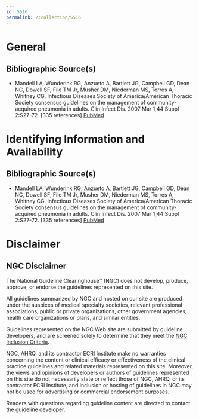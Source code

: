 ```yaml
---
id: 5516
permalink: /:collection/5516
---
```


# General

## Bibliographic Source(s)

- Mandell LA, Wunderink RG, Anzueto A, Bartlett JG, Campbell GD, Dean NC, Dowell SF, File TM Jr, Musher DM, Niederman MS, Torres A, Whitney CG. Infectious Diseases Society of America/American Thoracic Society consensus guidelines on the management of community-acquired pneumonia in adults. Clin Infect Dis. 2007 Mar 1;44 Suppl 2:S27-72. [335 references] [ PubMed ](http://www.ncbi.nlm.nih.gov/entrez/query.fcgi?cmd=Retrieve&db=pubmed&dopt=Abstract&list_uids=17278083)

# Identifying Information and Availability

## Bibliographic Source(s)

- Mandell LA, Wunderink RG, Anzueto A, Bartlett JG, Campbell GD, Dean NC, Dowell SF, File TM Jr, Musher DM, Niederman MS, Torres A, Whitney CG. Infectious Diseases Society of America/American Thoracic Society consensus guidelines on the management of community-acquired pneumonia in adults. Clin Infect Dis. 2007 Mar 1;44 Suppl 2:S27-72. [335 references] [ PubMed ](http://www.ncbi.nlm.nih.gov/entrez/query.fcgi?cmd=Retrieve&db=pubmed&dopt=Abstract&list_uids=17278083)

# Disclaimer

## NGC Disclaimer

The National Guideline Clearinghouse™ (NGC) does not develop, produce, approve, or endorse the guidelines represented on this site.

All guidelines summarized by NGC and hosted on our site are produced under the auspices of medical specialty societies, relevant professional associations, public or private organizations, other government agencies, health care organizations or plans, and similar entities.

Guidelines represented on the NGC Web site are submitted by guideline developers, and are screened solely to determine that they meet the [NGC Inclusion Criteria](/help-and-about/summaries/inclusion-criteria).

NGC, AHRQ, and its contractor ECRI Institute make no warranties concerning the content or clinical efficacy or effectiveness of the clinical practice guidelines and related materials represented on this site. Moreover, the views and opinions of developers or authors of guidelines represented on this site do not necessarily state or reflect those of NGC, AHRQ, or its contractor ECRI Institute, and inclusion or hosting of guidelines in NGC may not be used for advertising or commercial endorsement purposes.

Readers with questions regarding guideline content are directed to contact the guideline developer.

